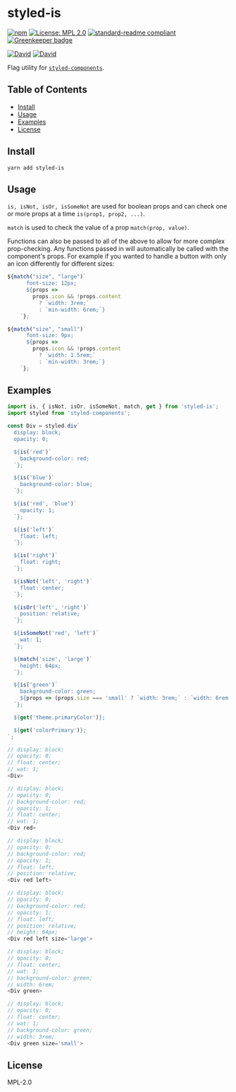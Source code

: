 # styled-is

[![npm](https://img.shields.io/npm/v/styled-is.svg?style=flat-square)](https://www.npmjs.com/package/styled-is)
[![License: MPL 2.0](https://img.shields.io/badge/License-MPL%202.0-brightgreen.svg?style=flat-square)](https://opensource.org/licenses/MPL-2.0)
[![standard-readme compliant](https://img.shields.io/badge/standard--readme-OK-green.svg?style=flat-square)](https://github.com/RichardLitt/standard-readme)
[![Greenkeeper badge](https://img.shields.io/badge/greenkeeper-enabled-brightgreen.svg?style=flat-square)](https://greenkeeper.io/)

[![David](https://img.shields.io/david/dev/yldio/styled-is.svg?style=flat-square)](https://david-dm.org/yldio/styled-is?type=dev)
[![David](https://img.shields.io/david/peer/yldio/styled-is.svg?style=flat-square)](https://david-dm.org/yldio/styled-is?type=peer)

Flag utility for [`styled-components`](https://github.com/styled-components/styled-components).

## Table of Contents

- [Install](#install)
- [Usage](#usage)
- [Examples](#examples)
- [License](#license)

## Install

```
yarn add styled-is
```

## Usage

`is, isNot, isOr, isSomeNot` are used for boolean props and can check one or more props at a time `is(prop1, prop2, ...)`.

`match` is used to check the value of a prop `match(prop, value)`.

Functions can also be passed to all of the above to allow for more complex prop-checking. Any functions passed in will automatically be called with the component's props. For example if you wanted to handle a button with only an icon differently for different sizes:

```js
${match("size", "large")`
      font-size: 12px;
      ${props =>
        props.icon && !props.content
          ? `width: 3rem;`
          : `min-width: 6rem;`}
    `};

${match("size", "small")`
      font-size: 9px;
      ${props =>
        props.icon && !props.content
          ? `width: 1.5rem;`
          : `min-width: 3rem;`}
    `};
```

## Examples

```js
import is, { isNot, isOr, isSomeNot, match, get } from 'styled-is';
import styled from 'styled-components';

const Div = styled.div`
  display: block;
  opacity: 0;

  ${is('red')`
    background-color: red;
  `};

  ${is('blue')`
    background-color: blue;
  `};

  ${is('red', 'blue')`
    opacity: 1;
  `};

  ${is('left')`
    float: left;
  `};

  ${is('right')`
    float: right;
  `};

  ${isNot('left', 'right')`
    float: center;
  `};

  ${isOr('left', 'right')`
    position: relative;
  `};

  ${isSomeNot('red', 'left')`
    wat: 1;
  `};

  ${match('size', 'large')`
    height: 64px;
  `};

  ${is('green')`
    background-color: green;
    ${props => (props.size === 'small' ? `width: 3rem;` : `width: 6rem;`)}
  `};

  ${get('theme.primaryColor')};

  ${get('colorPrimary')};
`;
```

```js
// display: block;
// opacity: 0;
// float: center;
// wat: 1;
<Div>

// display: block;
// opacity: 0;
// background-color: red;
// opacity: 1;
// float: center;
// wat: 1;
<Div red>

// display: block;
// opacity: 0;
// background-color: red;
// opacity: 1;
// float: left;
// position: relative;
<Div red left>

// display: block;
// opacity: 0;
// background-color: red;
// opacity: 1;
// float: left;
// position: relative;
// height: 64px;
<Div red left size='large'>

// display: block;
// opacity: 0;
// float: center;
// wat: 1;
// background-color: green;
// width: 6rem;
<Div green>

// display: block;
// opacity: 0;
// float: center;
// wat: 1;
// background-color: green;
// width: 3rem;
<Div green size='small'>

```

## License

MPL-2.0

